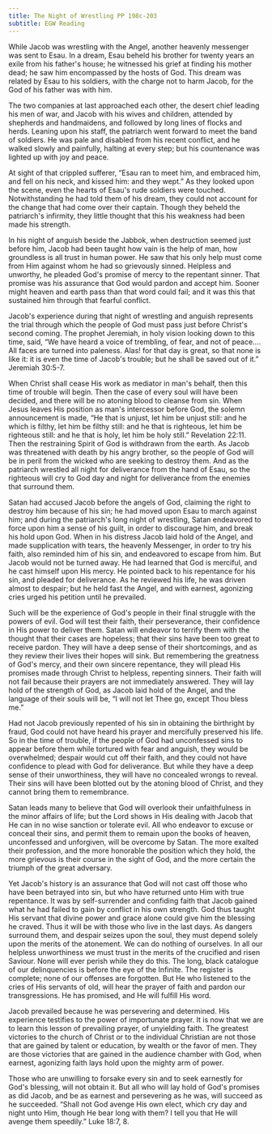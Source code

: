 ```yaml
---
title: The Night of Wrestling PP 198c-203
subtitle: EGW Reading
---
```


While Jacob was wrestling with the Angel, another heavenly messenger was sent to Esau. In a dream, Esau beheld his brother for twenty years an exile from his father's house; he witnessed his grief at finding his mother dead; he saw him encompassed by the hosts of God. This dream was related by Esau to his soldiers, with the charge not to harm Jacob, for the God of his father was with him.

The two companies at last approached each other, the desert chief leading his men of war, and Jacob with his wives and children, attended by shepherds and handmaidens, and followed by long lines of flocks and herds. Leaning upon his staff, the patriarch went forward to meet the band of soldiers. He was pale and disabled from his recent conflict, and he walked slowly and painfully, halting at every step; but his countenance was lighted up with joy and peace.

At sight of that crippled sufferer, “Esau ran to meet him, and embraced him, and fell on his neck, and kissed him: and they wept.” As they looked upon the scene, even the hearts of Esau's rude soldiers were touched. Notwithstanding he had told them of his dream, they could not account for the change that had come over their captain. Though they beheld the patriarch's infirmity, they little thought that this his weakness had been made his strength.

In his night of anguish beside the Jabbok, when destruction seemed just before him, Jacob had been taught how vain is the help of man, how groundless is all trust in human power. He saw that his only help must come from Him against whom he had so grievously sinned. Helpless and unworthy, he pleaded God's promise of mercy to the repentant sinner. That promise was his assurance that God would pardon and accept him. Sooner might heaven and earth pass than that word could fail; and it was this that sustained him through that fearful conflict.

Jacob's experience during that night of wrestling and anguish represents the trial through which the people of God must pass just before Christ's second coming. The prophet Jeremiah, in holy vision looking down to this time, said, “We have heard a voice of trembling, of fear, and not of peace.... All faces are turned into paleness. Alas! for that day is great, so that none is like it: it is even the time of Jacob's trouble; but he shall be saved out of it.” Jeremiah 30:5-7.

When Christ shall cease His work as mediator in man's behalf, then this time of trouble will begin. Then the case of every soul will have been decided, and there will be no atoning blood to cleanse from sin. When Jesus leaves His position as man's intercessor before God, the solemn announcement is made, “He that is unjust, let him be unjust still: and he which is filthy, let him be filthy still: and he that is righteous, let him be righteous still: and he that is holy, let him be holy still.” Revelation 22:11. Then the restraining Spirit of God is withdrawn from the earth. As Jacob was threatened with death by his angry brother, so the people of God will be in peril from the wicked who are seeking to destroy them. And as the patriarch wrestled all night for deliverance from the hand of Esau, so the righteous will cry to God day and night for deliverance from the enemies that surround them.

Satan had accused Jacob before the angels of God, claiming the right to destroy him because of his sin; he had moved upon Esau to march against him; and during the patriarch's long night of wrestling, Satan endeavored to force upon him a sense of his guilt, in order to discourage him, and break his hold upon God. When in his distress Jacob laid hold of the Angel, and made supplication with tears, the heavenly Messenger, in order to try his faith, also reminded him of his sin, and endeavored to escape from him. But Jacob would not be turned away. He had learned that God is merciful, and he cast himself upon His mercy. He pointed back to his repentance for his sin, and pleaded for deliverance. As he reviewed his life, he was driven almost to despair; but he held fast the Angel, and with earnest, agonizing cries urged his petition until he prevailed.

Such will be the experience of God's people in their final struggle with the powers of evil. God will test their faith, their perseverance, their confidence in His power to deliver them. Satan will endeavor to terrify them with the thought that their cases are hopeless; that their sins have been too great to receive pardon. They will have a deep sense of their shortcomings, and as they review their lives their hopes will sink. But remembering the greatness of God's mercy, and their own sincere repentance, they will plead His promises made through Christ to helpless, repenting sinners. Their faith will not fail because their prayers are not immediately answered. They will lay hold of the strength of God, as Jacob laid hold of the Angel, and the language of their souls will be, “I will not let Thee go, except Thou bless me.”

Had not Jacob previously repented of his sin in obtaining the birthright by fraud, God could not have heard his prayer and mercifully preserved his life. So in the time of trouble, if the people of God had unconfessed sins to appear before them while tortured with fear and anguish, they would be overwhelmed; despair would cut off their faith, and they could not have confidence to plead with God for deliverance. But while they have a deep sense of their unworthiness, they will have no concealed wrongs to reveal. Their sins will have been blotted out by the atoning blood of Christ, and they cannot bring them to remembrance.

Satan leads many to believe that God will overlook their unfaithfulness in the minor affairs of life; but the Lord shows in His dealing with Jacob that He can in no wise sanction or tolerate evil. All who endeavor to excuse or conceal their sins, and permit them to remain upon the books of heaven, unconfessed and unforgiven, will be overcome by Satan. The more exalted their profession, and the more honorable the position which they hold, the more grievous is their course in the sight of God, and the more certain the triumph of the great adversary.

Yet Jacob's history is an assurance that God will not cast off those who have been betrayed into sin, but who have returned unto Him with true repentance. It was by self-surrender and confiding faith that Jacob gained what he had failed to gain by conflict in his own strength. God thus taught His servant that divine power and grace alone could give him the blessing he craved. Thus it will be with those who live in the last days. As dangers surround them, and despair seizes upon the soul, they must depend solely upon the merits of the atonement. We can do nothing of ourselves. In all our helpless unworthiness we must trust in the merits of the crucified and risen Saviour. None will ever perish while they do this. The long, black catalogue of our delinquencies is before the eye of the Infinite. The register is complete; none of our offenses are forgotten. But He who listened to the cries of His servants of old, will hear the prayer of faith and pardon our transgressions. He has promised, and He will fulfill His word.

Jacob prevailed because he was persevering and determined. His experience testifies to the power of importunate prayer. It is now that we are to learn this lesson of prevailing prayer, of unyielding faith. The greatest victories to the church of Christ or to the individual Christian are not those that are gained by talent or education, by wealth or the favor of men. They are those victories that are gained in the audience chamber with God, when earnest, agonizing faith lays hold upon the mighty arm of power.

Those who are unwilling to forsake every sin and to seek earnestly for God's blessing, will not obtain it. But all who will lay hold of God's promises as did Jacob, and be as earnest and persevering as he was, will succeed as he succeeded. “Shall not God avenge His own elect, which cry day and night unto Him, though He bear long with them? I tell you that He will avenge them speedily.” Luke 18:7, 8.